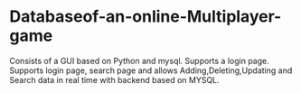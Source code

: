 # Databaseof-an-online-Multiplayer-game
Consists of a GUI based on Python and mysql.
Supports a login page.
Supports login page, search page and allows Adding,Deleting,Updating and Search data in real time with backend based on MYSQL.
